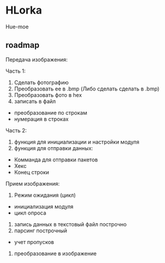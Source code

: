 # HLorka
Hue-moe
## roadmap 
Передача изображения:

Часть 1:

1. Сделать фотографию
1. Преобразовать ее в .bmp (Либо сделать сделать в .bmp)
1. Преобразовать фото в hex
1. записать в файл
  - преобразование по строкам
  - нумерация в строках
  

Часть 2:

1. функция для инициализации и настройки модуля
1. функция для отправки данных:
  - Комманда для отправки пакетов
  - Хекс
  - Конец строки
  
  
Прием изображения:

1. Режим ожидания (цикл)
  - инициализация модуля
  - цикл опроса
1. запись данных в текстовый файл построчно
1. парсинг построчный 
  - учет пропусков
1. преобразование в изображение 
